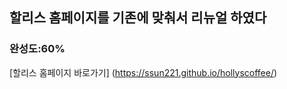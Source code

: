 ## 할리스 홈페이지를 기존에 맞춰서 리뉴얼 하였다

### 완성도:60%

[할리스 홈페이지 바로가기] (https://ssun221.github.io/hollyscoffee/)
